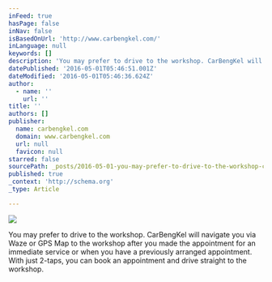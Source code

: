 ```yaml
---
inFeed: true
hasPage: false
inNav: false
isBasedOnUrl: 'http://www.carbengkel.com/'
inLanguage: null
keywords: []
description: 'You may prefer to drive to the workshop. CarBengKel will navigate you via Waze or GPS Map to the workshop after you made the appointment for an immediate service or when you have a previously arranged appointment. With just 2-taps, you can book an appointment and drive straight to the workshop.'
datePublished: '2016-05-01T05:46:51.001Z'
dateModified: '2016-05-01T05:46:36.624Z'
author:
  - name: ''
    url: ''
title: ''
authors: []
publisher:
  name: carbengkel.com
  domain: www.carbengkel.com
  url: null
  favicon: null
starred: false
sourcePath: _posts/2016-05-01-you-may-prefer-to-drive-to-the-workshop-carbengkel-will-nav.md
published: true
_context: 'http://schema.org'
_type: Article

---
```

![](https://the-grid-user-content.s3-us-west-2.amazonaws.com/92eee394-ec46-4e39-9c56-4d0c0cbc951b.png)

You may prefer to drive to the workshop. CarBengKel will navigate you via Waze or GPS Map to the workshop after you made the appointment for an immediate service or when you have a previously arranged appointment. With just 2-taps, you can book an appointment and drive straight to the workshop.